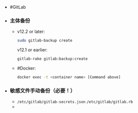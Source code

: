 - #GitLab
- ### 主体备份
	- v12.2 or later:
	  ```bash
	  sudo gitlab-backup create
	  ```
	  v12.1 or earlier:
	  ```bash
	  gitlab-rake gitlab:backup:create
	  ```
	- #Docker:
	  ```bash
	  docker exec -t <container name> [Command above]
	  ```
- ### 敏感文件手动备份（必要！）
	- `/etc/gitlab/gitlab-secrets.json`
	  `/etc/gitlab/gitlab.rb`
	-